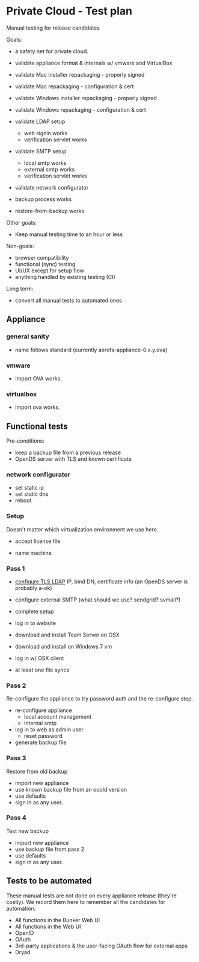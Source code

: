 # Private Cloud - Test plan

Manual testing for release candidates

Goals:

 - a safety net for private cloud.


 - validate appliance format & internals w/ vmware and VirtualBox
 - validate Mac installer repackaging - properly signed
 - validate Mac repackaging - configuration & cert
 - validate Windows installer repackaging - properly signed
 - validate Windows repackaging - configuration & cert

 - validate LDAP setup
	- web signin works
	- verification servlet works

 - validate SMTP setup
 	- local smtp works
 	- external smtp works
 	- verification servlet works

 - validate network configurator

 - backup process works
 - restore-from-backup works

Other goals:

 - Keep manual testing time to an hour or less

Non-goals:

 - browser compatibility
 - functional (sync) testing
 - UI/UX except for setup flow
 - anything handled by existing testing (CI)
 
Long term:

 - convert all manual tests to automated ones

## Appliance

### general sanity

 - name follows standard (currently aerofs-appliance-0.x.y.ova)

### vmware

 - Import OVA works.

### virtualbox

 - import ova works.

## Functional tests

Pre-conditions:

 - keep a backup file from a previous release
 - OpenDS server with TLS and known certificate

### network configurator

 - set static ip
 - set static dns
 - reboot

### Setup

Doesn't matter which virtualization environment we use here.

 - accept license file

 - name machine

### Pass 1

- [configure TLS LDAP](OpenDJ-LDAP-Setup.html)
    IP, bind DN, certificate info
    (an OpenDS server is probably a-ok)

 - configure external SMTP (what should we use? sendgrid? svmail?)

 - complete setup

 - log in to website

 - download and install Team Server on OSX

 - download and install on Windows 7 vm

 - log in w/ OSX client

 - at least one file syncs

### Pass 2

Re-configure the appliance to try password auth and the re-configure step.

 - re-configure appliance
    - local account management
    - internal smtp
 - log in to web as admin user
    - reset password
 - generate backup file

### Pass 3

Restore from old backup

 - import new appliance
 - use known backup file from an ooold version
 - use defaults
 - sign in as any user.

### Pass 4

Test new backup

 - import new appliance
 - use backup file from pass 2
 - use defaults
 - sign in as any user.

## Tests to be automated

These manual tests are not done on every appliance release (they're costly). We record them here to remember all the candidates for automation.

- All functions in the Bunker Web UI
- All functions in the Web UI
- OpenID
- OAuth
- 3rd-party applications & the user-facing OAuth flow for external apps
- Dryad

